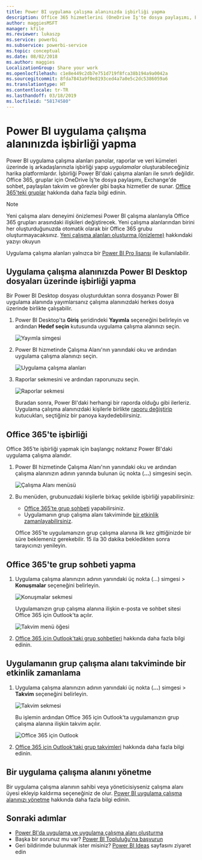 ```yaml
---
title: Power BI uygulama çalışma alanınızda işbirliği yapma
description: Office 365 hizmetlerini (OneDrive İş'te dosya paylaşımı, Exchange'de sohbet, takvim ve görevler gibi) kullanarak uygulama çalışma alanınızda Power BI Desktop dosyaları üzerinde işbirliği yapma konusunda bilgi edinin.
author: maggiesMSFT
manager: kfile
ms.reviewer: lukaszp
ms.service: powerbi
ms.subservice: powerbi-service
ms.topic: conceptual
ms.date: 08/02/2018
ms.author: maggies
LocalizationGroup: Share your work
ms.openlocfilehash: c1e8e449c2db7e751d719f8fca38b194a9a0042a
ms.sourcegitcommit: 8fda7843a9f0e8193ced4a7a0e5c2dc5386059a6
ms.translationtype: HT
ms.contentlocale: tr-TR
ms.lasthandoff: 03/18/2019
ms.locfileid: "58174580"
---
```

# <a name="collaborate-in-your-power-bi-app-workspace"></a>Power BI uygulama çalışma alanınızda işbirliği yapma
Power BI uygulama çalışma alanları panolar, raporlar ve veri kümeleri üzerinde iş arkadaşlarınızla işbirliği yapıp *uygulamalar* oluşturabileceğiniz harika platformlardır. İşbirliği Power BI'daki çalışma alanları ile sınırlı değildir. Office 365, gruplar için OneDrive İş'te dosya paylaşımı, Exchange'de sohbet, paylaşılan takvim ve görevler gibi başka hizmetler de sunar. [Office 365'teki gruplar](https://support.office.com/article/Create-a-group-in-Office-365-7124dc4c-1de9-40d4-b096-e8add19209e9) hakkında daha fazla bilgi edinin.

> [!NOTE]
> Yeni çalışma alanı deneyimi önizlemesi Power BI çalışma alanlarıyla Office 365 grupları arasındaki ilişkileri değiştirecek. Yeni çalışma alanlarından birini her oluşturduğunuzda otomatik olarak bir Office 365 grubu oluşturmayacaksınız. [Yeni çalışma alanları oluşturma (önizleme)](service-create-the-new-workspaces.md) hakkındaki yazıyı okuyun

Uygulama çalışma alanları yalnızca bir [Power BI Pro lisansı](service-features-license-type.md) ile kullanılabilir.

## <a name="collaborate-on-power-bi-desktop-files-in-your-app-workspace"></a>Uygulama çalışma alanınızda Power BI Desktop dosyaları üzerinde işbirliği yapma
Bir Power BI Desktop dosyası oluşturduktan sonra dosyanızı Power BI uygulama alanında yayımlarsanız çalışma alanınızdaki herkes dosya üzerinde birlikte çalışabilir.

1. Power BI Desktop'ta **Giriş** şeridindeki **Yayımla** seçeneğini belirleyin ve ardından **Hedef seçin** kutusunda uygulama çalışma alanınızı seçin.
   
    ![Yayımla simgesi](media/service-collaborate-power-bi-workspace/power-bi-group-publish-pbix.png)
2. Power BI hizmetinde Çalışma Alanı'nın yanındaki oku ve ardından uygulama çalışma alanınızı seçin.
   
    ![Uygulama çalışma alanları](media/service-collaborate-power-bi-workspace/power-bi-workspace-nav-arrow.png)
3. Raporlar sekmesini ve ardından raporunuzu seçin.
   
    ![Raporlar sekmesi](media/service-collaborate-power-bi-workspace/power-bi-workspace-report.png)
   
    Buradan sonra, Power BI'daki herhangi bir raporda olduğu gibi ilerleriz. Uygulama çalışma alanınızdaki kişilerle birlikte [raporu değiştirip](consumer/end-user-reports.md) kutucukları, seçtiğiniz bir panoya kaydedebilirsiniz.

## <a name="collaborate-in-office-365"></a>Office 365'te işbirliği
Office 365'te işbirliği yapmak için başlangıç noktanız Power BI'daki uygulama çalışma alanıdır.

1. Power BI hizmetinde Çalışma Alanı'nın yanındaki oku ve ardından çalışma alanınızın adının yanında bulunan üç nokta (**…**) simgesini seçin. 
   
   ![Çalışma Alanı menüsü](media/service-collaborate-power-bi-workspace/power-bi-app-ellipsis.png)
2. Bu menüden, grubunuzdaki kişilerle birkaç şekilde işbirliği yapabilirsiniz: 
   
   * [Office 365'te grup sohbeti](service-collaborate-power-bi-workspace.md#have-a-group-conversation-in-office-365) yapabilirsiniz.
   * Uygulamanın grup çalışma alanı takviminde [bir etkinlik zamanlayabilirsiniz](service-collaborate-power-bi-workspace.md#schedule-an-event-on-the-apps-group-workspace-calendar).
   
   Office 365'te uygulamanızın grup çalışma alanına ilk kez gittiğinizde bir süre beklemeniz gerekebilir. 15 ila 30 dakika bekledikten sonra tarayıcınızı yenileyin.

## <a name="have-a-group-conversation-in-office-365"></a>Office 365'te grup sohbeti yapma
1. Uygulama çalışma alanınızın adının yanındaki üç nokta (…) simgesi \> **Konuşmalar** seçeneğini belirleyin. 
   
    ![Konuşmalar sekmesi](media/service-collaborate-power-bi-workspace/power-bi-app-ellipsis.png)
   
   Uygulamanızın grup çalışma alanına ilişkin e-posta ve sohbet sitesi Office 365 için Outlook'ta açılır.
   
   ![Takvim menü öğesi](media/service-collaborate-power-bi-workspace/pbi_grps_o365convo.png)
2. [Office 365 için Outlook'taki grup sohbetleri](https://support.office.com/Article/Have-a-group-conversation-a0482e24-a769-4e39-a5ba-a7c56e828b22) hakkında daha fazla bilgi edinin.

## <a name="schedule-an-event-on-the-apps-group-workspace-calendar"></a>Uygulamanın grup çalışma alanı takviminde bir etkinlik zamanlama
1. Uygulama çalışma alanınızın adının yanındaki üç nokta (**…**) simgesi \> **Takvim** seçeneğini belirleyin. 
   
   ![Takvim sekmesi](media/service-collaborate-power-bi-workspace/power-bi-app-ellipsis.png)
   
   Bu işlemin ardından Office 365 için Outlook'ta uygulamanızın grup çalışma alanına ilişkin takvim açılır.
   
   ![Office 365 için Outlook](media/service-collaborate-power-bi-workspace/pbi_grps_o365_calendar.png)
2. [Office 365 için Outlook'taki grup takvimleri](https://support.office.com/Article/Add-edit-and-subscribe-to-group-events-0cf1ad68-1034-4306-b367-d75e9818376a) hakkında daha fazla bilgi edinin.

## <a name="manage-an-app-workspace"></a>Bir uygulama çalışma alanını yönetme
Bir uygulama çalışma alanının sahibi veya yöneticisiyseniz çalışma alanı üyesi ekleyip kaldırma seçeneğiniz de olur. [Power BI uygulama çalışma alanınızı yönetme](service-manage-app-workspace-in-power-bi-and-office-365.md) hakkında daha fazla bilgi edinin.

## <a name="next-steps"></a>Sonraki adımlar
* [Power BI'da uygulama ve uygulama çalışma alanı oluşturma](service-create-distribute-apps.md)
* Başka bir sorunuz mu var? [Power BI Topluluğu'na başvurun](http://community.powerbi.com/)
* Geri bildirimde bulunmak ister misiniz? [Power BI Ideas](https://ideas.powerbi.com/forums/265200-power-bi) sayfasını ziyaret edin

